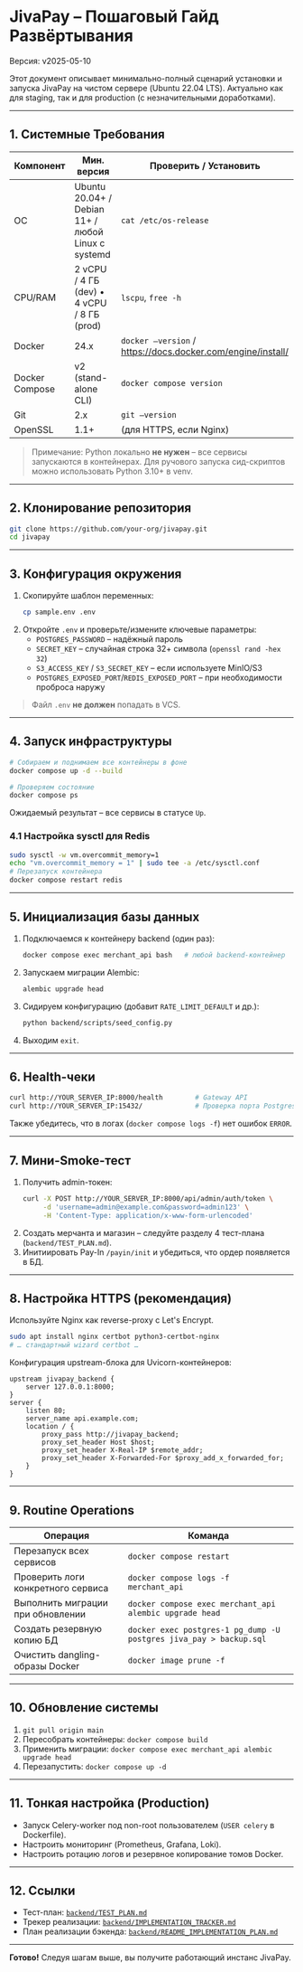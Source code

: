 # JivaPay – Пошаговый Гайд Развёртывания

Версия: v2025-05-10

Этот документ описывает минимально-полный сценарий установки и запуска JivaPay на чистом сервере (Ubuntu 22.04 LTS). Актуально как для staging, так и для production (с незначительными доработками).

---
## 1. Системные Требования
| Компонент | Мин. версия | Проверить / Установить |
|-----------|-------------|-------------------------|
| ОС        | Ubuntu 20.04+ / Debian 11+ / любой Linux с systemd | `cat /etc/os-release` |
| CPU/RAM   | 2 vCPU / 4 ГБ (dev)  •  4 vCPU / 8 ГБ (prod) | `lscpu`, `free -h` |
| Docker    | 24.x        | `docker –version` / <https://docs.docker.com/engine/install/> |
| Docker Compose | v2 (stand-alone CLI) | `docker compose version` |
| Git       | 2.x         | `git –version` |
| OpenSSL   | 1.1+        | (для HTTPS, если Nginx) |

> Примечание: Python локально **не нужен** – все сервисы запускаются в контейнерах. Для ручового запуска сид-скриптов можно использовать Python 3.10+ в venv.

---
## 2. Клонирование репозитория
```bash
git clone https://github.com/your-org/jivapay.git
cd jivapay
```

---
## 3. Конфигурация окружения
1. Скопируйте шаблон переменных:
   ```bash
   cp sample.env .env
   ```
2. Откройте `.env` и проверьте/измените ключевые параметры:
   * `POSTGRES_PASSWORD` – надёжный пароль
   * `SECRET_KEY` – случайная строка 32+ символа (`openssl rand -hex 32`)
   * `S3_ACCESS_KEY` / `S3_SECRET_KEY` – если используете MinIO/S3
   * `POSTGRES_EXPOSED_PORT`/`REDIS_EXPOSED_PORT` – при необходимости проброса наружу

> Файл `.env` **не должен** попадать в VCS.

---
## 4. Запуск инфраструктуры
```bash
# Собираем и поднимаем все контейнеры в фоне
docker compose up -d --build

# Проверяем состояние
docker compose ps
```
Ожидаемый результат – все сервисы в статусе `Up`.

### 4.1 Настройка sysctl для Redis
```bash
sudo sysctl -w vm.overcommit_memory=1
echo "vm.overcommit_memory = 1" | sudo tee -a /etc/sysctl.conf
# Перезапуск контейнера
docker compose restart redis
```

---
## 5. Инициализация базы данных
1. Подключаемся к контейнеру backend (один раз):
   ```bash
   docker compose exec merchant_api bash   # любой backend-контейнер
   ```
2. Запускаем миграции Alembic:
   ```bash
   alembic upgrade head
   ```
3. Сидируем конфигурацию (добавит `RATE_LIMIT_DEFAULT` и др.):
   ```bash
   python backend/scripts/seed_config.py
   ```
4. Выходим `exit`.

---
## 6. Health-чеки
```bash
curl http://YOUR_SERVER_IP:8000/health        # Gateway API
curl http://YOUR_SERVER_IP:15432/             # Проверка порта Postgres (ожидается «empty»)
```
Также убедитесь, что в логах (`docker compose logs -f`) нет ошибок `ERROR`.

---
## 7. Мини-Smoke-тест
1. Получить admin-токен:
   ```bash
   curl -X POST http://YOUR_SERVER_IP:8000/api/admin/auth/token \
        -d 'username=admin@example.com&password=admin123' \
        -H 'Content-Type: application/x-www-form-urlencoded'
   ```
2. Создать мерчанта и магазин – следуйте разделу 4 тест-плана (`backend/TEST_PLAN.md`).
3. Инитиировать Pay-In `/payin/init` и убедиться, что ордер появляется в БД.

---
## 8. Настройка HTTPS (рекомендация)
Используйте Nginx как reverse-proxy c Let's Encrypt.

```bash
sudo apt install nginx certbot python3-certbot-nginx
# … стандартный wizard certbot …
```
Конфигурация upstream-блока для Uvicorn-контейнеров:
```
upstream jivapay_backend {
    server 127.0.0.1:8000;
}
server {
    listen 80;
    server_name api.example.com;
    location / {
        proxy_pass http://jivapay_backend;
        proxy_set_header Host $host;
        proxy_set_header X-Real-IP $remote_addr;
        proxy_set_header X-Forwarded-For $proxy_add_x_forwarded_for;
    }
}
```

---
## 9. Routine Operations
| Операция | Команда |
|----------|---------|
| Перезапуск всех сервисов | `docker compose restart` |
| Проверить логи конкретного сервиса | `docker compose logs -f merchant_api` |
| Выполнить миграции при обновлении | `docker compose exec merchant_api alembic upgrade head` |
| Создать резервную копию БД | `docker exec postgres-1 pg_dump -U postgres jiva_pay > backup.sql` |
| Очистить dangling-образы Docker | `docker image prune -f` |

---
## 10. Обновление системы
1. `git pull origin main`
2. Пересобрать контейнеры: `docker compose build`
3. Применить миграции: `docker compose exec merchant_api alembic upgrade head`
4. Перезапустить: `docker compose up -d`

---
## 11. Тонкая настройка (Production)
* Запуск Celery-worker под non-root пользователем (`USER celery` в Dockerfile).  
* Настроить мониторинг (Prometheus, Grafana, Loki).  
* Настроить ротацию логов и резервное копирование томов Docker.

---
## 12. Ссылки
* Тест-план: [`backend/TEST_PLAN.md`](backend/TEST_PLAN.md)  
* Трекер реализации: [`backend/IMPLEMENTATION_TRACKER.md`](backend/IMPLEMENTATION_TRACKER.md)  
* План реализации бэкенда: [`backend/README_IMPLEMENTATION_PLAN.md`](backend/README_IMPLEMENTATION_PLAN.md)

---
**Готово!** Следуя шагам выше, вы получите работающий инстанс JivaPay. 